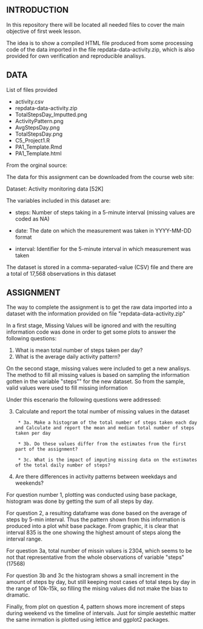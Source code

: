 ## INTRODUCTION

In this repository there will be located  all needed files to cover the main objective of first week lesson.

The idea is to show a compiled HTML file produced from some processing code of the data imported in the file repdata-data-activity.zip, which is also provided for own verification and reproducible analisys.


## DATA

List of files provided

- activity.csv
- repdata-data-activity.zip
- TotalStepsDay_Imputted.png
- ActivityPattern.png
- AvgStepsDay.png
- TotalStepsDay.png
- C5_Project1.R
- PA1_Template.Rmd
- PA1_Template.html

From the orginal source:

The data for this assignment can be downloaded from the course web site:

Dataset: Activity monitoring data [52K]

The variables included in this dataset are:

 * steps: Number of steps taking in a 5-minute interval (missing values are coded as NA)

 * date: The date on which the measurement was taken in YYYY-MM-DD format

 * interval: Identifier for the 5-minute interval in which measurement was taken

The dataset is stored in a comma-separated-value (CSV) file and there are a total of 17,568 observations in this dataset


## ASSIGNMENT

The way to complete the assignment is to get the raw data  imported into a dataset with the information provided on file "repdata-data-activity.zip"

In a first stage, Missing Values will be ignored and with the resulting information code was done in order to get some plots to answer the following questions:

1. What is mean total number of steps taken per day?
2. What is the average daily activity pattern?

On the second stage, missing values were included to get a new analisys. The method to fill all missing values is based on sampling the information gotten in the variable "steps"" for the new dataset. So from the sample, valid values were used to fill missing information

Under this escenario the following questions were addressed:

3. Calculate and report the total number of missing values in the dataset

        * 3a. Make a histogram of the total number of steps taken each day and Calculate and report the mean and median total number of steps taken per day
        
        * 3b. Do these values differ from the estimates from the first part of the assignment?
        
        * 3c. What is the impact of imputing missing data on the estimates of the total daily number of steps?
        

4. Are there differences in activity patterns between weekdays and weekends?


For question number 1, plotting was conducted using base package, histogram was done by getting the sum of all steps by day.

For question 2, a resulting dataframe was done based on the average of steps by 5-min interval. Thus the pattern shown from this information is produced into a plot whit base package. From graphic, it is clear that interval 835 is the one showing the highest amount of steps along the interval range.

For question 3a, total number of missin values is 2304, which seems to be not that representative from the whole observations of variable "steps"(17568)

For question 3b and 3c the histogram shows a small increment in the amount of steps by day, but still keeping most cases of total steps by day in the range of 10k-15k, so filling the mising values did not make the bias to dramatic.

Finally, from plot on question 4, pattern shows more increment of steps during weekend vs the timeline of intervals. Just for simple aestethic matter the same inrmation is plotted using lettice and ggplot2 packages.

